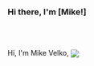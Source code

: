 ### Hi there, I'm [Mike!]

<br />
<br />

Hi, I'm Mike Velko,
<a href="https://github.com/mikevelko">
  <img align="center" src="https://github-readme-stats.vercel.app/api/top-langs/?username=mikevelko&theme=light&hide_langs_below=1" />
</a>